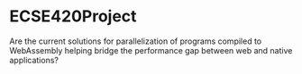 # ECSE420Project
Are the current solutions for parallelization of programs compiled to WebAssembly helping bridge the performance gap between web and native applications?
